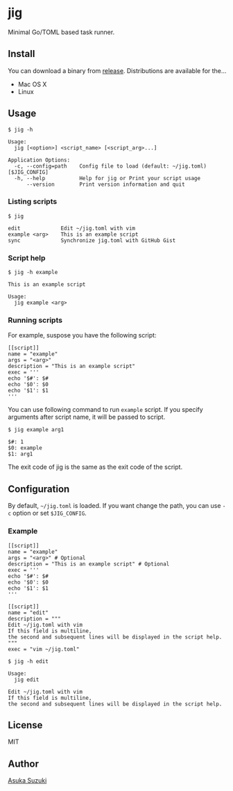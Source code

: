 # jig

Minimal Go/TOML based task runner.

## Install

You can download a binary from [release](https://github.com/tanksuzuki/jig/releases).
Distributions are available for the...

* Mac OS X
* Linux

## Usage

```
$ jig -h

Usage:
  jig [<option>] <script_name> [<script_arg>...]

Application Options:
  -c, --config=path    Config file to load (default: ~/jig.toml) [$JIG_CONFIG]
  -h, --help           Help for jig or Print your script usage
      --version        Print version information and quit
```

### Listing scripts

```
$ jig

edit             Edit ~/jig.toml with vim
example <arg>    This is an example script
sync             Synchronize jig.toml with GitHub Gist
```

### Script help

```
$ jig -h example

This is an example script

Usage:
  jig example <arg>
```

### Running scripts

For example, suspose you have the following script:

```
[[script]]
name = "example"
args = "<arg>"
description = "This is an example script"
exec = '''
echo '$#': $#
echo '$0': $0
echo '$1': $1
'''
```

You can use following command to run `example` script.
If you specify arguments after script name, it will be passed to script.

```
$ jig example arg1

$#: 1
$0: example
$1: arg1
```

The exit code of jig is the same as the exit code of the script.

## Configuration

By default, `~/jig.toml` is loaded.
If you want change the path, you can use `-c` option or set `$JIG_CONFIG`.

### Example

```
[[script]]
name = "example"
args = "<arg>" # Optional
description = "This is an example script" # Optional
exec = '''
echo '$#': $#
echo '$0': $0
echo '$1': $1
'''

[[script]]
name = "edit"
description = """
Edit ~/jig.toml with vim
If this field is multiline,
the second and subsequent lines will be displayed in the script help.
"""
exec = "vim ~/jig.toml"
```

```
$ jig -h edit

Usage:
  jig edit

Edit ~/jig.toml with vim
If this field is multiline,
the second and subsequent lines will be displayed in the script help.
```

## License

MIT

## Author

[Asuka Suzuki](https://github.com/tanksuzuki)
